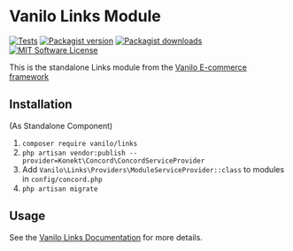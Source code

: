 # Vanilo Links Module

[![Tests](https://img.shields.io/github/workflow/status/vanilophp/links/tests/master?style=flat-square)](https://github.com/vanilophp/links/actions?query=workflow%3Atests)
[![Packagist version](https://img.shields.io/packagist/v/vanilo/links.svg?style=flat-square)](https://packagist.org/packages/vanilo/links)
[![Packagist downloads](https://img.shields.io/packagist/dt/vanilo/links.svg?style=flat-square)](https://packagist.org/packages/vanilo/links)
[![MIT Software License](https://img.shields.io/badge/license-MIT-blue.svg?style=flat-square)](LICENSE.md)

This is the standalone Links module from the [Vanilo E-commerce framework](https://vanilo.io)

## Installation

(As Standalone Component)

1. `composer require vanilo/links`
2. `php artisan vendor:publish --provider=Konekt\Concord\ConcordServiceProvider`
3. Add `Vanilo\Links\Providers\ModuleServiceProvider::class` to modules in `config/concord.php`
4. `php artisan migrate`

## Usage

See the [Vanilo Links Documentation](https://vanilo.io/docs/master/links) for more details.
